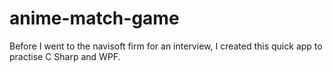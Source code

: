 # anime-match-game
Before I went to the navisoft firm for an interview, I created this quick app to practise C Sharp and WPF.
